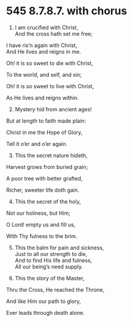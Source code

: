 # 545 8.7.8.7. with chorus

1.  I am crucified with Christ,\
And the cross hath set me free;

I have ris’n again with Christ,\
And He lives and reigns in me.

Oh! it is so sweet to die with Christ,

To the world, and self, and sin;

Oh! it is so sweet to live with Christ,

As He lives and reigns within.

2.  Mystery hid from ancient ages!

But at length to faith made plain:

Christ in me the Hope of Glory,

Tell it o’er and o’er again.

3.  This the secret nature hideth,

Harvest grows from buried grain;

A poor tree with better grafted,

Richer, sweeter life doth gain.

4.  This the secret of the holy,

Not our holiness, but Him;

O Lord! empty us and fill us,

With Thy fulness to the brim.

5.  This the balm for pain and sickness,\
Just to all our strength to die,\
And to find His life and fulness,\
All our being’s need supply.

6.  This the story of the Master,

Thru the Cross, He reached the Throne,

And like Him our path to glory,

Ever leads through death alone.

